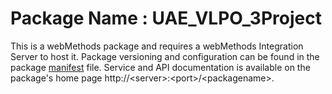 # Package Name : UAE_VLPO_3Project
This is a webMethods package and requires a webMethods Integration Server to host it. Package versioning and configuration can be found in the package [manifest](./UAE_VLPO_3Project/manifest.v3) file. Service and API documentation is available on the package's home page http://&lt;server&gt;:&lt;port&gt;/&lt;packagename>.